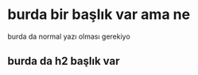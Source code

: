<h1> burda bir başlık var ama ne </h1>

burda da normal yazı olması gerekiyo

<h2>burda da h2 başlık var </h2>
<img src="giphy.gif>
